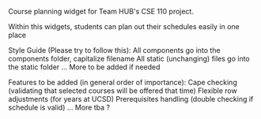 Course planning widget for Team HUB's CSE 110 project.

Within this widgets, students can plan out their schedules easily in one place

Style Guide (Please try to follow this):
  All components go into the components folder, capitalize filename
  All static (unchanging) files go into the static folder
  ... More to be added if needed

Features to be added (in general order of importance):
  Cape checking (validating that selected courses will be offered that time)
  Flexible row adjustments (for years at UCSD)
  Prerequisites handling (double checking if schedule is valid)
  ... More tba ?

